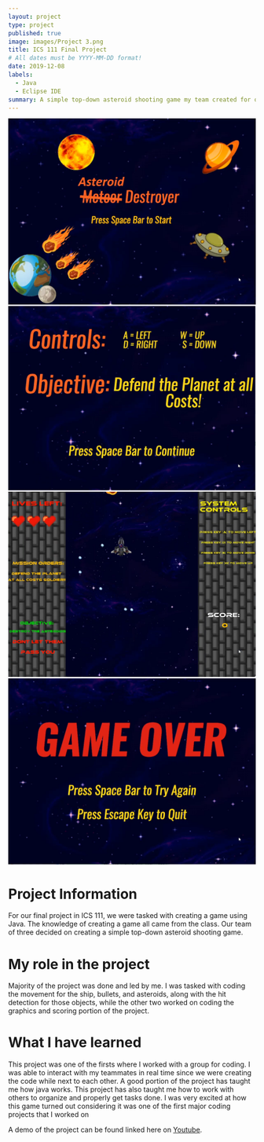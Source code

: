 ```yaml
---
layout: project
type: project
published: true
image: images/Project 3.png
title: ICS 111 Final Project
# All dates must be YYYY-MM-DD format!
date: 2019-12-08
labels:
  - Java
  - Eclipse IDE
summary: A simple top-down asteroid shooting game my team created for our final project in ICS 111.
---
```


<div class="ui small rounded images">
  <img class="ui image" src="../images/Project 3.png">
  <img class="ui image" src="../images/Project 3 Controls.png">
  <img class="ui image" src="../images/Project 3 Gameplay.png">
  <img class="ui image" src="../images/Project 3 Game Over.png">
</div>


# Project Information
For our final project in ICS 111, we were tasked with creating a game using Java. The knowledge of creating a game all came from the class. Our team of three decided on creating a simple top-down asteroid shooting game.

# My role in the project
Majority of the project was done and led by me. I was tasked with coding the movement for the ship, bullets, and asteroids, along with the hit detection for those objects, while the other two worked on coding the graphics and scoring portion of the project.

# What I have learned
This project was one of the firsts where I worked with a group for coding. I was able to interact with my teammates in real time since we were creating the code while next to each other. A good portion of the project has taught me how java works. This project has also taught me how to work with others to organize and properly get tasks done. I was very excited at how this game turned out considering it was one of the first major coding projects that I worked on


A demo of the project can be found linked here on [Youtube](https://youtu.be/kBpOlnwq6TI).
